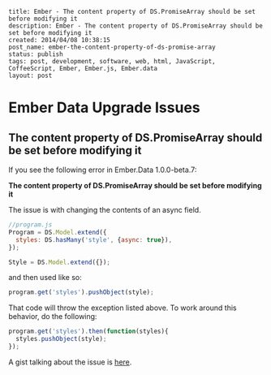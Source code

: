 ```
title: Ember - The content property of DS.PromiseArray should be set before modifying it
description: Ember - The content property of DS.PromiseArray should be set before modifying it
created: 2014/04/08 10:38:15
post_name: ember-the-content-property-of-ds-promise-array
status: publish
tags: post, development, software, web, html, JavaScript, CoffeeScript, Ember, Ember.js, Ember.data
layout: post
```

# Ember Data Upgrade Issues
## The content property of DS.PromiseArray should be set before modifying it

If you see the following error in Ember.Data 1.0.0-beta.7:

**The content property of DS.PromiseArray should be set before modifying it**

The issue is with changing the contents of an async field.

```javascript
//program.js
Program = DS.Model.extend({
  styles: DS.hasMany('style', {async: true}),
});

Style = DS.Model.extend({});
```

and then used like so:

```javascript
program.get('styles').pushObject(style);
```

That code will throw the exception listed above. To work around this behavior, do the following:

```javascript
program.get('styles').then(function(styles){
  styles.pushObject(style);
});
```

A gist talking about the issue is [here](https://gist.github.com/Microfed/6573839).
